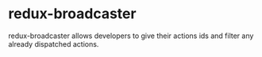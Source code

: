 # redux-broadcaster
redux-broadcaster allows developers to give their actions ids and filter any already dispatched actions.
